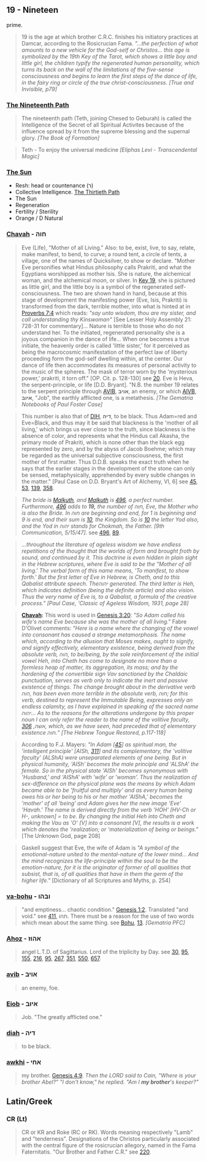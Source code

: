 ## 19 - Nineteen
prime.

> 19 is the age at which brother C.R.C. finishes his initiatory practices at Damcar, according to the Rosicrucian Fama. *"...the perfection of what amounts to a new vehicle for the God-self or Christos... this age is symbolized by the 19th Key of the Tarot, which shows a little boy and little girl, the children typify the regenerated human personality, which turns its back on the wall of the limitations of the five-sense consciousness and begins to learn the first steps of the dance of life, in the fairy ring or circle of the true christ-consciousness. [True and Invisible, p79]*

### [The Nineteenth Path](/keys/T)
> The nineteenth path (Teth, joining Chesed to Geburah) is called the Intelligence of the Secret of all Spiritual Activites because of the influence spread by it from the supreme blessing and the supernal glory. *[The Book of Formation]*

> Teth - To enjoy the universal medicine *[Eliphas Levi - Transcendental Magic]*

### [The Sun](/keys/R)

- Resh: head or countenance (ר)
- Collective Intelligence. [The Thirtieth Path](30)
- The Sun
- Regeneration
- Fertility / Sterility
- Orange / D Natural


### [Chavah](/keys/ChVH) - חוה
> Eve (Life), "Mother of all Living." Also: to be, exist, live, to say, relate, make manifest, to bend, to curve; a round tent, a circle of tents, a village, one of the names of Quicksilver, to show or declare. "Mother Eve personifies what Hindus philosophy calls Prakriti, and what the Egyptians worshipped as mother Isis. She is nature, the alchemical woman, and the alchemical moon, or silver. In [Key 19](/keys/R), she is pictured as little girl, and the little boy is a symbol of the regenerated self-consciousness. The two are shown hand in hand, because at this stage of development the manifesting power (Eve, Isis, Prakriti) is transformed from the dark, terrible mother, into what is hinted at in [Proverbs 7:4](http://biblehub.com/proverbs/7-4.htm) which reads: *"say unto wisdom, thou are my sister, and call understanding thy Kinswoman"* [See Lesser Holy Assembly 21: 728-31 for commentary]... Nature is terrible to those who do not understand her. To the initiated, regenerated personality she is a joyous companion in the dance of life... When one becomes a true initiate, the heavenly order is called 'little sister,' for it perceived as being the macrocosmic manifestation of the perfect law of liberty proceeding form the god-self dwelling within, at the center. Our dance of life then accommodates its measures of personal activity to the music of the spheres. The mask of terror worn by the 'mysterious power,' prakriti, it torn off." [OP. Cit. p. 128-130] see [20](20). Eve is Heva, the serpent-principle, or life [D.D. Bryant]. "N.B. the number 19 relates to the serpent principle through [AVIB](/keys/AVIB), **אויב**, an enemy, or which [AIVB](/keys/AIVB), **איוב**, "Job", the earthly afflicted one, is a metathesis. *[The Gematria Notebooks of Paul Foster Case]*

> This number is also that of [DIH](/keys/DIH), **דיה**, to be black. Thus Adam=red and Eve=Black, and thus may it be said that blackness is the 'mother of all living,' which brings us ever close to the truth, since blackness is the absence of color, and represents what the Hindus call Akasha, the primary mode of Prakriti, which is none other than the black egg represented by zero, and by the abyss of Jacob Boehme; which may be regarded as the universal subjective consciousness, the first mother of first matter. Thus D.D.B. speaks the exact truth when he says that the earlier stages in the development of the stone can only be sensed, metaphysically, apprehended by every subtle changes in the matter." [Paul Case on D.D. Bryant's Art of Alchemy, VI, 6] see [45](45), [53](53), [139](139), [358](358).

> *The bride is [Malkuth](/keys/MLKVTh), and [Malkuth](/keys/MLKVTh) is [496](496), a perfect number. Furthermore, [496](496) adds to **19,** the number of חוה, Eve, the Mother who is also the Bride. In חוה are beginning and end, for 1 is beginning and 9 is end, and their sum is [10](10), the Kingdom. So is [10](10) the letter Yod also, and the Yod in יהוה stands for Chokmah, the Father. [9th Communication, 5/15/47]*. see [496](496), [89](89).

> *...throughout the literature of ageless wisdom we have endless repetitions of the thought that the worlds of form and brought froth by sound, and continued by it. This doctrine is even hidden in plain sight in the Hebrew scriptures, where Eve is said to be the "Mother of all living.' The verbal form of this name means, 'To manifest, to show forth.' But the first letter of Eve in Hebrew, is Cheth, and to this Qabalist attribute speech. Theיהוה generated. The third letter is Heh, which indicates definition (being the definite article) and also vision. Thus the very name of Eve is, to a Qabalist, a formula of the creative process." [Paul Case, 'Classic of Ageless Wisdom, 1931, page 28]*

> **[Chavah](/keys/ChVH):** This word is used in [Genesis 3:20](http://biblehub.com/genesis/3-20.htm): *"So Adam called his wife's name Eve because she was the mother of all living."* Fabre D'Olivet comments: *"Here is a name where the changing of the vowel into consonant has caused a strange metamorphosis. The name which, according to the allusion that Moses makes, ought to signify, and signify effectively, elementary existence, being derived from the absolute verb, הוה, to be/being, by the sole reinforcement of the initial vowel Heh, into Cheth has come to designate no more than a formless heap of matter, its aggregation, its mass; and by the hardening of the convertible sign Vav sanctioned by the Chaldaic punctuation, serves as verb only to indicate the inert and passive existence of things. The change brought about in the derivative verb הוה, has been even more terrible in the absolute verb, חוה; for this verb, destined to represent the Immutable Being, expresses only an endless calamity, as I have explained in speaking of the sacred name יהוה... As to the reasons for the alterations undergone by this proper noun I can only refer the reader to the name of the volitive faculty, אשה, [306](/keys/AShH), which, as we have seen, had preceded that of elementary existence חוה." [The Hebrew Tongue Restored, p.117-118]*

> According to F.J. Mayers: *"In Adam [[45](/keys/ADM)] as spiritual man, the 'intelligent principle'  [AISh, [311](/keys/AISh)] and its complementary, the 'volitive faculty' (ALShA) were unseparated elements of one being. But in physical humanity, 'AISh' becomes the male principle and 'ALShA' the female. So in the physical state 'AISh' becomes synonymous with 'Husband,' and 'AIShA' with 'wife' or 'woman'. Thus the realization of sex-difference on the physical plane was the means by which Adam became able to be 'fruitful and multiply' and as every human being owes his or her being to his or her mother 'AIShA,' becomes the 'mother' of all 'being' and Adam gives her the new image 'Eve' 'Havah.' The name is derived directly from the verb 'HOH' [HV-Ch or H-, unknown] = to be. By changing the initial Heh into Cheth and making the Vau as 'O' [V] into a consonant [V], the results is a work which denotes the 'realization; or 'materialization of being or beings."* [The Unknown God, page 208]

> Gaskell suggest that Eve, the wife of Adam is *"A symbol of the emotional-nature united to the mental-nature of the lower mind... And the mind recognizes the life-principle within the soul to be the emotion-nature, for it is the originator of former of all qualities that subsist, that is, of all qualities that have in them the germ of the higher life."* [Dictionary of all Scriptures and Myths, p. 254]

### [va-bohu](/keys/VBHV) - ובהו
> "and emptiness... chaotic condition." [Genesis 1:2](http://biblehub.com/genesis/1-2.htm). Translated "and void." see [411](/keys/ThHV), תהו. There must be a reason for the use of two words which mean about the same thing.  see [Bohu](/keys/BHV), [13](13). *[Gematria PFC]*

### [Ahoz](/keys/AHVZ) - אהוז
> angel L.T.D. of Sagittarius. Lord of the triplicity by Day. see [30](30), [95](95), [155](155), [216](216), [95](95), [267](267), [351](351), [550](550), [657](657).

### [avib](/keys/AVIB) - אויב
> an enemy, foe.

### [Eiob](/keys/AIVB) - איוב
> Job. "The greatly afflicted one."

### [diah](/keys/DIH) - דיה
> to be black.

### [awkhi](/keys/AChI) - אחי
> my brother. [Genesis 4:9](http://biblehub.com/genesis/4-9.htm). *Then the LORD said to Cain, "Where is your brother Abel?" "I don't know," he replied. "Am I **my brother**'s keeper?"*


## Latin/Greek

### CR (Lt)
> CR or KR and Roke (RC or RK). Words meaning respectively "Lamb" and "tenderness". Designations of the Christos particularly associated with the central figure of the rosicrucian allegory, named in the Fama Faternitatis. "Our Brother and Father C.R." see [220](220).